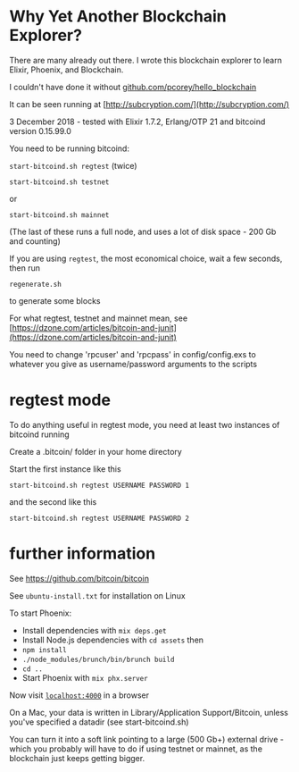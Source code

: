 # Why Yet Another Blockchain Explorer?

There are many already out there. I wrote this blockchain
explorer to learn Elixir, Phoenix, and Blockchain.

I couldn't have done it without [github.com/pcorey/hello_blockchain](https://github.com/pcorey/hello_blockchain)

It can be seen running at [http://subcryption.com/](http://subcryption.com/)

3 December 2018 - tested with Elixir 1.7.2, Erlang/OTP 21 and bitcoind version 0.15.99.0

You need to be running bitcoind:

`start-bitcoind.sh regtest` (twice)

`start-bitcoind.sh testnet`

or

`start-bitcoind.sh mainnet`

(The last of these runs a full node, and uses a lot of disk space - 200 Gb and counting)

If you are using `regtest`, the most economical choice, wait a few seconds, then run

`regenerate.sh`

to generate some blocks

For what regtest, testnet and mainnet mean, see
[https://dzone.com/articles/bitcoin-and-junit](https://dzone.com/articles/bitcoin-and-junit)

You need to change 'rpcuser' and 'rpcpass' in config/config.exs to whatever you give as username/password arguments to the scripts

# regtest mode

To do anything useful in regtest mode, you need at least two instances of bitcoind running

Create a .bitcoin/ folder in your home directory

Start the first instance like this

`start-bitcoind.sh regtest USERNAME PASSWORD 1`

and the second like this

`start-bitcoind.sh regtest USERNAME PASSWORD 2`

# further information

See https://github.com/bitcoin/bitcoin

See `ubuntu-install.txt` for installation on Linux

To start Phoenix:

  * Install dependencies with `mix deps.get`
  * Install Node.js dependencies with `cd assets` then
  * `npm install`
  * `./node_modules/brunch/bin/brunch build`
  * `cd ..`
  * Start Phoenix with `mix phx.server`

Now visit [`localhost:4000`](http://localhost:4000) in a browser

On a Mac, your data is written in Library/Application Support/Bitcoin,
unless you've specified a datadir (see start-bitcoind.sh)

You can turn it into a soft link pointing to a large (500 Gb+) external
drive - which you probably will have to do if using testnet or mainnet,
as the blockchain just keeps getting bigger.
